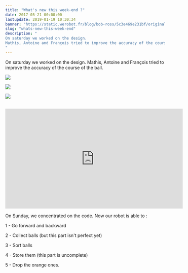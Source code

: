 ```yaml
---
title: "What's new this week-end ?"
date: 2017-05-21 00:00:00
lastupdate: 2019-01-19 10:30:34
banner: "https://static.werobot.fr/blog/bob-ross/5c3e469e231bf/original.jpg"
slug: "whats-new-this-week-end"
description: " 
On saturday we worked on the design.
Mathis, Antoine and François tried to improve the accuracy of the course of the ball.
"
---
```

On saturday we worked on the design.
Mathis, Antoine and François tried to improve the accuracy of the course of the ball.

![](https://static.werobot.fr/blog/bob-ross/5c3e469ea662e/50.jpg)

![](https://static.werobot.fr/blog/bob-ross/5c3e469f158f8/50.jpg)

![](https://static.werobot.fr/blog/bob-ross/5c3e469f76001/50.jpg)

<br>
<iframe width="560" height="315" src="https://www.youtube-nocookie.com/embed/D4bqhBrtKeM" frameborder="0" allow="accelerometer; autoplay; encrypted-media; gyroscope; picture-in-picture" allowfullscreen></iframe>

<br>

On Sunday, we concentrated on the code. Now our robot is able to :

1 - Go forward and backward

2 - Collect balls (but this part isn't perfect yet)

3 - Sort balls

4 - Store them (this part is uncomplete)

5 - Drop the orange ones.  
    
